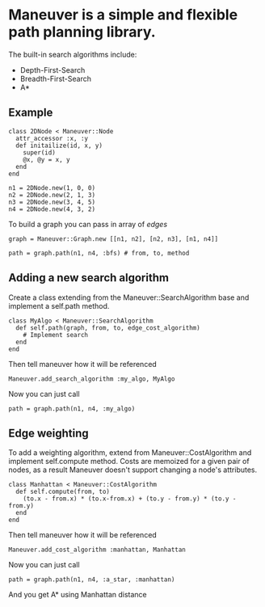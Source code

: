 # Maneuver is a simple and flexible path planning library.

The built-in search algorithms include:
  * Depth-First-Search
  * Breadth-First-Search
  * A\*

## Example

```
class 2DNode < Maneuver::Node
  attr_accessor :x, :y
  def initailize(id, x, y)
    super(id)
    @x, @y = x, y
  end
end

n1 = 2DNode.new(1, 0, 0)
n2 = 2DNode.new(2, 1, 3)
n3 = 2DNode.new(3, 4, 5)
n4 = 2DNode.new(4, 3, 2)
```

To build a graph you can pass in array of *edges*
```
graph = Maneuver::Graph.new [[n1, n2], [n2, n3], [n1, n4]]

path = graph.path(n1, n4, :bfs) # from, to, method
```

## Adding a new search algorithm

Create a class extending from the Maneuver::SearchAlgorithm base and implement
a self.path method.
```
class MyAlgo < Maneuver::SearchAlgorithm
  def self.path(graph, from, to, edge_cost_algorithm)
    # Implement search
  end
end
```

Then tell maneuver how it will be referenced
```
Maneuver.add_search_algorithm :my_algo, MyAlgo
```
Now you can just call
```
path = graph.path(n1, n4, :my_algo)
```

## Edge weighting

To add a weighting algorithm, extend from Maneuver::CostAlgorithm and implement
self.compute method. Costs are memoized for a given pair of nodes, as a
result Maneuver doesn't support changing a node's attributes.

```
class Manhattan < Maneuver::CostAlgorithm
  def self.compute(from, to)
    (to.x - from.x) * (to.x-from.x) + (to.y - from.y) * (to.y - from.y)
  end
end
```

Then tell maneuver how it will be referenced
```
Maneuver.add_cost_algorithm :manhattan, Manhattan
```
Now you can just call
```
path = graph.path(n1, n4, :a_star, :manhattan)
```
And you get A\* using Manhattan distance

